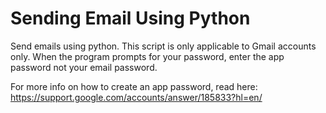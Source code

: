 # Sending Email Using Python
Send emails using python. This script is only applicable to Gmail accounts only. When the program prompts for your password, enter the app password not your email password.

For more info on how to create an app password, read here: https://support.google.com/accounts/answer/185833?hl=en/

